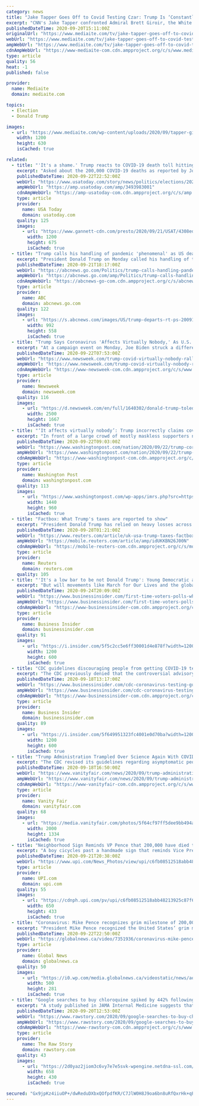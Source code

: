 ```yaml
---
category: news
title: "Jake Tapper Goes Off to Covid Testing Czar: Trump Is ‘Constantly Undermining Your Message About Mask Wearing’"
excerpt: "CNN's Jake Tapper confronted Admiral Brett Giroir, the White House coronavirus testing czar, on Sunday over failures in the U.S. covid response and President Donald Trump \"undermining\""
publishedDateTime: 2020-09-20T15:11:00Z
originalUrl: "https://www.mediaite.com/tv/jake-tapper-goes-off-to-covid-testing-czar-trump-is-constantly-undermining-your-message-about-mask-wearing/"
webUrl: "https://www.mediaite.com/tv/jake-tapper-goes-off-to-covid-testing-czar-trump-is-constantly-undermining-your-message-about-mask-wearing/"
ampWebUrl: "https://www.mediaite.com/tv/jake-tapper-goes-off-to-covid-testing-czar-trump-is-constantly-undermining-your-message-about-mask-wearing/amp/"
cdnAmpWebUrl: "https://www-mediaite-com.cdn.ampproject.org/c/s/www.mediaite.com/tv/jake-tapper-goes-off-to-covid-testing-czar-trump-is-constantly-undermining-your-message-about-mask-wearing/amp/"
type: article
quality: 56
heat: -1
published: false

provider:
  name: Mediaite
  domain: mediaite.com

topics:
  - Election
  - Donald Trump

images:
  - url: "https://www.mediaite.com/wp-content/uploads/2020/09/tapper-giroir.jpg"
    width: 1200
    height: 630
    isCached: true

related:
  - title: "'It's a shame.' Trump reacts to COVID-19 death toll hitting 200,000"
    excerpt: "Asked about the 200,000 COVID-19 deaths as reported by Johns Hopkins as he left the White House on Tuesday, Trump said \"it’s a shame.\""
    publishedDateTime: 2020-09-22T22:52:00Z
    webUrl: "https://www.usatoday.com/story/news/politics/elections/2020/09/22/donald-trump-200-000-covid-19-deaths-its-shame/3493983001/"
    ampWebUrl: "https://amp.usatoday.com/amp/3493983001"
    cdnAmpWebUrl: "https://amp-usatoday-com.cdn.ampproject.org/c/s/amp.usatoday.com/amp/3493983001"
    type: article
    provider:
      name: USA Today
      domain: usatoday.com
    quality: 125
    images:
      - url: "https://www.gannett-cdn.com/presto/2020/09/21/USAT/4308ed0f-ac3d-4420-9278-e87feee6b420-AP_Election_2020_Trump_1.jpg?auto=webp&crop=4146,2333,x0,y211&format=pjpg&width=1200"
        width: 1200
        height: 675
        isCached: true
  - title: "Trump calls his handling of pandemic 'phenomenal' as US death toll nears 200K"
    excerpt: "President Donald Trump on Monday called his handling of the pandemic \"phenomenal\" even as the death toll neared 200,000."
    publishedDateTime: 2020-09-21T18:17:00Z
    webUrl: "https://abcnews.go.com/Politics/trump-calls-handling-pandemic-phenomenal-death-toll-nears/story?id=73147130"
    ampWebUrl: "https://abcnews.go.com/amp/Politics/trump-calls-handling-pandemic-phenomenal-death-toll-nears/story?id=73147130"
    cdnAmpWebUrl: "https://abcnews-go-com.cdn.ampproject.org/c/s/abcnews.go.com/amp/Politics/trump-calls-handling-pandemic-phenomenal-death-toll-nears/story?id=73147130"
    type: article
    provider:
      name: ABC
      domain: abcnews.go.com
    quality: 122
    images:
      - url: "https://s.abcnews.com/images/US/trump-departs-rt-ps-200918_1600461748289_hpMain_16x9_992.jpg"
        width: 992
        height: 558
        isCached: true
  - title: "Trump Says Coronavirus 'Affects Virtually Nobody,' As U.S. Has World's Highest Death Toll"
    excerpt: "At a campaign event on Monday, Joe Biden struck a different tone to the president, stating the number of dead cannot become \"background noise.\""
    publishedDateTime: 2020-09-22T07:53:00Z
    webUrl: "https://www.newsweek.com/trump-covid-virtually-nobody-rally-ohio-1533452"
    ampWebUrl: "https://www.newsweek.com/trump-covid-virtually-nobody-rally-ohio-1533452?amp=1"
    cdnAmpWebUrl: "https://www-newsweek-com.cdn.ampproject.org/c/s/www.newsweek.com/trump-covid-virtually-nobody-rally-ohio-1533452?amp=1"
    type: article
    provider:
      name: Newsweek
      domain: newsweek.com
    quality: 116
    images:
      - url: "https://d.newsweek.com/en/full/1640302/donald-trump-toledo-express-airport-swanton-ohiogetty.jpg"
        width: 2500
        height: 1667
        isCached: true
  - title: "‘It affects virtually nobody’: Trump incorrectly claims covid-19 isn’t a risk for young people"
    excerpt: "In front of a large crowd of mostly maskless supporters not adhering to social distancing in Swanton, Ohio, Trump again publicly downplayed the pandemic."
    publishedDateTime: 2020-09-22T09:03:00Z
    webUrl: "https://www.washingtonpost.com/nation/2020/09/22/trump-coronavirus-young-people/"
    ampWebUrl: "https://www.washingtonpost.com/nation/2020/09/22/trump-coronavirus-young-people/?outputType=amp"
    cdnAmpWebUrl: "https://www-washingtonpost-com.cdn.ampproject.org/c/s/www.washingtonpost.com/nation/2020/09/22/trump-coronavirus-young-people/?outputType=amp"
    type: article
    provider:
      name: Washington Post
      domain: washingtonpost.com
    quality: 113
    images:
      - url: "https://www.washingtonpost.com/wp-apps/imrs.php?src=https://arc-anglerfish-washpost-prod-washpost.s3.amazonaws.com/public/S7DQDNH4OUI6VMHEGUHE4YGMSE.jpg&w=1440"
        width: 1440
        height: 960
        isCached: true
  - title: "Factbox: What Trump's taxes are reported to show"
    excerpt: "President Donald Trump has relied on heavy losses across his business empire to help nearly erase his federal income tax bill, according to a report on Sunday from The New York Times."
    publishedDateTime: 2020-09-28T01:21:00Z
    webUrl: "https://www.reuters.com/article/uk-usa-trump-taxes-factbox-idUKKBN26J00N"
    ampWebUrl: "https://mobile.reuters.com/article/amp/idUKKBN26J00N"
    cdnAmpWebUrl: "https://mobile-reuters-com.cdn.ampproject.org/c/s/mobile.reuters.com/article/amp/idUKKBN26J00N"
    type: article
    provider:
      name: Reuters
      domain: reuters.com
    quality: 105
  - title: "'It's a low bar to be not Donald Trump': Young Democratic activists explain the vision of the future driving first-time voters to the polls"
    excerpt: "But will movements like March for Our Lives and the global climate strike translate to the ballot box?"
    publishedDateTime: 2020-09-24T20:09:00Z
    webUrl: "https://www.businessinsider.com/first-time-voters-polls-what-motivates-them-2020-election-2020-9"
    ampWebUrl: "https://www.businessinsider.com/first-time-voters-polls-what-motivates-them-2020-election-2020-9?amp"
    cdnAmpWebUrl: "https://www-businessinsider-com.cdn.ampproject.org/c/s/www.businessinsider.com/first-time-voters-polls-what-motivates-them-2020-election-2020-9?amp"
    type: article
    provider:
      name: Business Insider
      domain: businessinsider.com
    quality: 91
    images:
      - url: "https://i.insider.com/5f5c2cc5e6ff30001d4e878f?width=1200&format=jpeg"
        width: 1200
        height: 600
        isCached: true
  - title: "CDC guidelines discouraging people from getting COVID-19 tests was published by Trump officials despite objections from scientists, report says"
    excerpt: "The CDC previously denied that the controversial advisory was the result of political meddling, but new evidence from The New Times says otherwise."
    publishedDateTime: 2020-09-18T13:17:00Z
    webUrl: "https://www.businessinsider.com/cdc-coronavirus-testing-guidance-trump-officials-wrote-ignored-scientists-nyt-2020-9"
    ampWebUrl: "https://www.businessinsider.com/cdc-coronavirus-testing-guidance-trump-officials-wrote-ignored-scientists-nyt-2020-9?amp"
    cdnAmpWebUrl: "https://www-businessinsider-com.cdn.ampproject.org/c/s/www.businessinsider.com/cdc-coronavirus-testing-guidance-trump-officials-wrote-ignored-scientists-nyt-2020-9?amp"
    type: article
    provider:
      name: Business Insider
      domain: businessinsider.com
    quality: 89
    images:
      - url: "https://i.insider.com/5f649951323fc4001e0d70ba?width=1200&format=jpeg"
        width: 1200
        height: 600
        isCached: true
  - title: "Trump Administration Trampled Over Science Again With COVID Testing Guidance; Report"
    excerpt: "The CDC revised its guidelines regarding asymptomatic people despite its own scientists’ objections, according to the Times. Well, Trump has said he wanted testing slowed down."
    publishedDateTime: 2020-09-18T16:50:00Z
    webUrl: "https://www.vanityfair.com/news/2020/09/trump-administration-trampled-over-science-again-with-covid-testing-guidance-report"
    ampWebUrl: "https://www.vanityfair.com/news/2020/09/trump-administration-trampled-over-science-again-with-covid-testing-guidance-report/amp"
    cdnAmpWebUrl: "https://www-vanityfair-com.cdn.ampproject.org/c/s/www.vanityfair.com/news/2020/09/trump-administration-trampled-over-science-again-with-covid-testing-guidance-report/amp"
    type: article
    provider:
      name: Vanity Fair
      domain: vanityfair.com
    quality: 68
    images:
      - url: "https://media.vanityfair.com/photos/5f64cf97ff5dee9bb494a517/master/pass/Trump9.18.jpg"
        width: 2000
        height: 1334
        isCached: true
  - title: "Neighborhood Sign Reminds VP Pence that 200,000 have died to COVID-19"
    excerpt: "A boy cicycles past a handmade sign that reminds Vice President Mike Pence that the United States has lost 200,000 citizens to the Cocid-19 pandemic, in the Woodley Park neighborhood of Washington, DC on Monday,"
    publishedDateTime: 2020-09-21T20:38:00Z
    webUrl: "https://www.upi.com/News_Photos/view/upi/c6fb08512518abb48213925c87f65c13/Neighborhood-Sign-Reminds-VP-Pence-that-200000-have-died-to-COVID-19/"
    type: article
    provider:
      name: UPI.com
      domain: upi.com
    quality: 55
    images:
      - url: "https://cdnph.upi.com/pv/upi/c6fb08512518abb48213925c87f65c13/PENCE-VIRUS.jpg"
        width: 650
        height: 433
        isCached: true
  - title: "Coronavirus: Mike Pence recognizes grim milestone of 200,000 U.S. COVID-19 deaths"
    excerpt: "President Mike Pence recognized the United States’ grim milestone of reaching 200,000 deaths due to the novel coronavirus. While he did not say the number by name, he described it as a “heartbreaking” moment and milestone,"
    publishedDateTime: 2020-09-22T22:50:00Z
    webUrl: "https://globalnews.ca/video/7351936/coronavirus-mike-pence-recognizes-grim-milestone-of-200000-u-s-covid-19-deaths/"
    type: article
    provider:
      name: Global News
      domain: globalnews.ca
    quality: 50
    images:
      - url: "https://i0.wp.com/media.globalnews.ca/videostatic/news/aofr4b62rg-d7atcfvij0/edit_here.00_00_04_18.Still810.jpg?w=500&quality=70&strip=all"
        width: 500
        height: 281
        isCached: true
  - title: "Google searches to buy chloroquine spiked by 442% following Donald Trump and Elon Musk’s endorsements of the drug for treating COVID-19"
    excerpt: "A study published in JAMA Internal Medicine suggests that the American public is highly susceptible to endorsements from public leaders regarding unproven COVID-19 drug therapies — even when such drugs have been linked to fatal poisonings."
    publishedDateTime: 2020-09-20T12:53:00Z
    webUrl: "https://www.rawstory.com/2020/09/google-searches-to-buy-chloroquine-spiked-by-442-following-donald-trump-and-elon-musks-endorsements-of-the-for-treating-19/"
    ampWebUrl: "https://www.rawstory.com/2020/09/google-searches-to-buy-chloroquine-spiked-by-442-following-donald-trump-and-elon-musks-endorsements-of-the-for-treating-19/amp/"
    cdnAmpWebUrl: "https://www-rawstory-com.cdn.ampproject.org/c/s/www.rawstory.com/2020/09/google-searches-to-buy-chloroquine-spiked-by-442-following-donald-trump-and-elon-musks-endorsements-of-the-for-treating-19/amp/"
    type: article
    provider:
      name: The Raw Story
      domain: rawstory.com
    quality: 43
    images:
      - url: "https://2d0yaz2jiom3c6vy7e7e5svk-wpengine.netdna-ssl.com/wp-content/uploads/2020/09/1667033-origin_1-658x430.jpg"
        width: 658
        height: 430
        isCached: true

secured: "Gx9jpKz4iiuOP+/dwReduDXbxQOfpdfKR/C7JlW0H8J9oa6bn8uRfQxrHk+qPWRG1BsOb4hCeqLJolzfpViQH6DcgJFahU+zG55ta+R/IDs7XjZ7Ql2ZsCad+fbd/ABUL32PoyASprADQImHsG7E5JXM5g2wQTeI8FBKdn6mNsZCXwXm4rKrnZVI6xQws0smcoVOxEqZbRvVv7vMdolateEN/a+THfxMgmF6aj8E+24KN4sWtswD1aeEVj/RNRUaIM1GUSzahbSIJWVEet7fHhf9Sb1Gcz5boMIhVfEBK6BvCL/O8MyAzEvAM4sauvH9bjj54jSW0YEIp1eEjPH0TWYxG5pblF3+iwN5GSphOMU=;Is7s72TkbA8OSPKrb/R2aw=="
---
```


